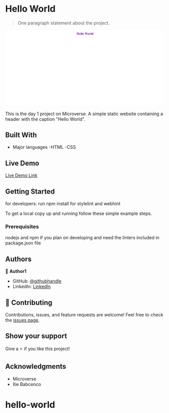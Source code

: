 # Hello World

> One paragraph statement about the project.

![screenshot](./assets/hello-world.png)

This is the day 1 project on Microverse. A simple static website containing a header with the caption "Hello World".

## Built With

- Major languages
    -HTML
    -CSS

## Live Demo

[Live Demo Link](https://livedemo.com)

## Getting Started
for developers:
run npm install for stylelint and webhint

To get a local copy up and running follow these simple example steps.

### Prerequisites
nodejs and npm if you plan on developing and need the linters included in package.json file
## Authors

👤 **Author1**

- GitHub: [@githubhandle](https://github.com/SamroodAli)
- LinkedIn: [LinkedIn](https://www.linkedin.com/in/samrood-ali/)

## 🤝 Contributing

Contributions, issues, and feature requests are welcome!
Feel free to check the [issues page](issues/).

## Show your support

Give a ⭐️ if you like this project!

## Acknowledgments

- Microverse
- Ilie Babcenco
# hello-world
